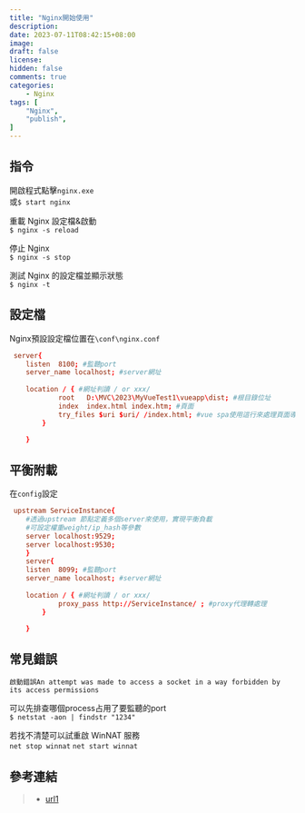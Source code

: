 ```yaml
---
title: "Nginx開始使用"
description:
date: 2023-07-11T08:42:15+08:00
image: 
draft: false
license: 
hidden: false
comments: true
categories:
    - Nginx
tags: [
    "Nginx",
    "publish",
]
---
```


## 指令

開啟程式點擊`nginx.exe`  
或`$ start nginx`

重載 Nginx 設定檔&啟動  
`$ nginx -s reload`

停止 Nginx  
`$ nginx -s stop`

測試 Nginx 的設定檔並顯示狀態  
`$ nginx -t` 

## 設定檔

Nginx預設設定檔位置在`\conf\nginx.conf`  
```conf
 server{
	listen	8100; #監聽port
	server_name	localhost; #server網址
	
	location / { #網址判讀 / or xxx/
            root   D:\MVC\2023\MyVueTest1\vueapp\dist; #根目錄位址
            index  index.html index.htm; #頁面
	        try_files $uri $uri/ /index.html; #vue spa使用這行來處理頁面導回index
        }

    }


```
## 平衡附載
在`config`設定  
```conf
 upstream ServiceInstance{  
    #透過upstream 節點定義多個server來使用，實現平衡負載
    #可設定權重weight/ip_hash等參數
    server localhost:9529;  
	server localhost:9530; 
    } 
    server{
	listen	8099; #監聽port
	server_name	localhost; #server網址
	
	location / { #網址判讀 / or xxx/
            proxy_pass http://ServiceInstance/ ; #proxy代理轉處理
        }

    }
```

## 常見錯誤

`啟動錯誤An attempt was made to access a socket in a way forbidden by its access permissions`  

可以先排查哪個process占用了要監聽的port  
`$ netstat -aon | findstr "1234"`

若找不清楚可以試重啟 WinNAT 服務  
`net stop winnat`
`net start winnat`


## 參考連結

>* [url1](https://hoohoo.top/blog/nignx-module-upstream-simple-load-balancing/)